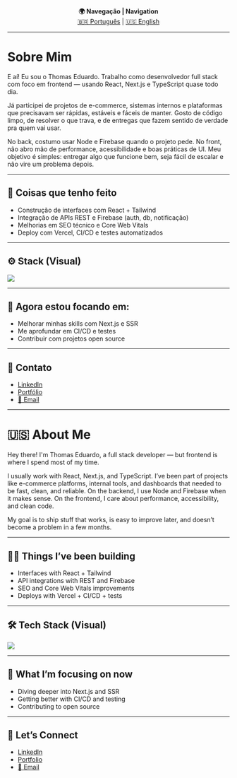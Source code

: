 <p align="center">
  <b>🌍 Navegação | Navigation</b><br>
  <a href="#-sobre-mim">🇧🇷 Português</a> | 
  <a href="#-about-me">🇺🇸 English</a>
</p>

---

# Sobre Mim

E aí! Eu sou o Thomas Eduardo. Trabalho como desenvolvedor full stack com foco em frontend — usando React, Next.js e TypeScript quase todo dia.

Já participei de projetos de e-commerce, sistemas internos e plataformas que precisavam ser rápidas, estáveis e fáceis de manter. Gosto de código limpo, de resolver o que trava, e de entregas que fazem sentido de verdade pra quem vai usar.

No back, costumo usar Node e Firebase quando o projeto pede. No front, não abro mão de performance, acessibilidade e boas práticas de UI. Meu objetivo é simples: entregar algo que funcione bem, seja fácil de escalar e não vire um problema depois.

---

## 🔧 Coisas que tenho feito

<ul>
  <li>Construção de interfaces com React + Tailwind</li>
  <li>Integração de APIs REST e Firebase (auth, db, notificação)</li>
  <li>Melhorias em SEO técnico e Core Web Vitals</li>
  <li>Deploy com Vercel, CI/CD e testes automatizados</li>
</ul>

---

## ⚙️ Stack (Visual)

<p>
  <img src="https://skillicons.dev/icons?i=react,nextjs,typescript,javascript,tailwind,figma,styledcomponents,firebase,nodejs,git,docker,vercel,aws&perline=7" />
</p>

---

## 🚀 Agora estou focando em:

<ul>
  <li>Melhorar minhas skills com Next.js e SSR</li>
  <li>Me aprofundar em CI/CD e testes</li>
  <li>Contribuir com projetos open source</li>
</ul>

---

## 🔗 Contato

<ul>
  <li><a href="https://linkedin.com/in/odevthomas" target="_blank">LinkedIn</a></li>
  <li><a href="https://www.devthm.site/" target="_blank">Portfólio</a></li>
  <li><a href="mailto:developer.thomas@outlook.com.br">📧 Email</a></li>
</ul>

---

# 🇺🇸 About Me

Hey there! I'm Thomas Eduardo, a full stack developer — but frontend is where I spend most of my time.

I usually work with React, Next.js, and TypeScript. I’ve been part of projects like e-commerce platforms, internal tools, and dashboards that needed to be fast, clean, and reliable. On the backend, I use Node and Firebase when it makes sense. On the frontend, I care about performance, accessibility, and clean code.

My goal is to ship stuff that works, is easy to improve later, and doesn’t become a problem in a few months.

---

## 👨‍🔧 Things I’ve been building

<ul>
  <li>Interfaces with React + Tailwind</li>
  <li>API integrations with REST and Firebase</li>
  <li>SEO and Core Web Vitals improvements</li>
  <li>Deploys with Vercel + CI/CD + tests</li>
</ul>

---

## 🛠️ Tech Stack (Visual)

<p>
  <img src="https://skillicons.dev/icons?i=react,nextjs,typescript,javascript,tailwind,figma,styledcomponents,firebase,nodejs,git,docker,vercel,aws&perline=7" />
</p>

---

## 🔭 What I’m focusing on now

<ul>
  <li>Diving deeper into Next.js and SSR</li>
  <li>Getting better with CI/CD and testing</li>
  <li>Contributing to open source</li>
</ul>

---

## 🔗 Let’s Connect

<ul>
  <li><a href="https://linkedin.com/in/odevthomas" target="_blank">LinkedIn</a></li>
  <li><a href="https://www.devthm.site/" target="_blank">Portfolio</a></li>
  <li><a href="mailto:developer.thomas@outlook.com.br">📧 Email</a></li>
</ul>

